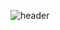 ![header](https://capsule-render.vercel.app/api?type=waving&color=auto&height=300&section=header&text=Welcome&fontSize=90&animation=fadeIn&fontAlignY=38&desc=Decorate%20GitHub%20Profile%20grin%20or%20any%20Repo%20like%20tech!&descAlignY=51&descAlign=62)
